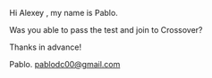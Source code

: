 Hi Alexey ,
my name is Pablo.

Was you able to pass the test and join to Crossover?

Thanks in advance!

Pablo.
pablodc00@gmail.com
